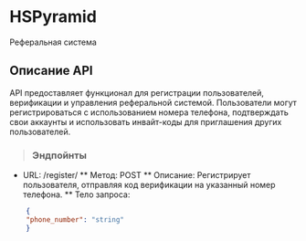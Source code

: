# HSPyramid
Реферальная система
## Описание API
API предоставляет функционал для регистрации пользователей, верификации и управления реферальной системой. Пользователи могут регистрироваться с использованием номера телефона, подтверждать свои аккаунты и использовать инвайт-коды для приглашения других пользователей.
>### Эндпойнты
* URL: /register/
** Метод: POST
** Описание: Регистрирует пользователя, отправляя код верификации на указанный номер телефона.
** Тело запроса:
```json
    {
    "phone_number": "string"
    }
